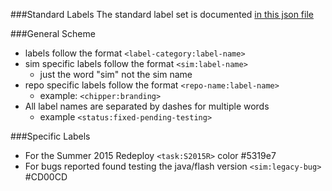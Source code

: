 ###Standard Labels
The standard label set is documented [in this json file](https://github.com/phetsims/phet-info/blob/master/github-labels/github-labels.json)

###General Scheme
+ labels follow the format `<label-category:label-name>`  
+ sim specific labels follow the  format `<sim:label-name>`  
  + just the word "sim" not the sim name 
+ repo specific labels follow the format `<repo-name:label-name>`
  + example: `<chipper:branding>`  
+ All label names are separated by dashes for multiple words
  + example `<status:fixed-pending-testing>`

###Specific Labels
+ For the Summer 2015 Redeploy `<task:S2015R>` color #5319e7
+ For bugs reported found testing the java/flash version `<sim:legacy-bug>` #CD00CD
